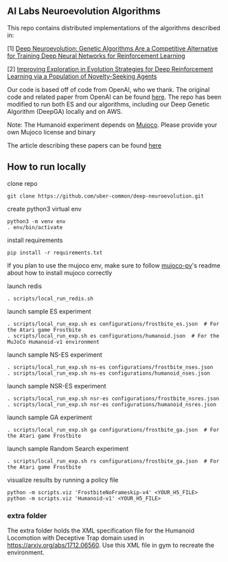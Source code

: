 ## AI Labs Neuroevolution Algorithms

This repo contains distributed implementations of the algorithms described in:

[1] [Deep Neuroevolution: Genetic Algorithms Are a Competitive Alternative for Training Deep Neural Networks for Reinforcement Learning](https://arxiv.org/abs/1712.06567)

[2] [Improving Exploration in Evolution Strategies for Deep Reinforcement Learning via a Population of Novelty-Seeking Agents](https://arxiv.org/abs/1712.06560)

Our code is based off of code from OpenAI, who we thank. The original code and related paper from OpenAI can be found [here](https://github.com/openai/evolution-strategies-starter). The repo has been modified to run both ES and our algorithms, including our Deep Genetic Algorithm (DeepGA) locally and on AWS.

Note: The Humanoid experiment depends on [Mujoco](http://www.mujoco.org/). Please provide your own Mujoco license and binary

The article describing these papers can be found [here](https://eng.uber.com/deep-neuroevolution/)

## How to run locally

clone repo

```
git clone https://github.com/uber-common/deep-neuroevolution.git
```

create python3 virtual env

```
python3 -m venv env
. env/bin/activate
```

install requirements
```
pip install -r requirements.txt
```
If you plan to use the mujoco env, make sure to follow [mujoco-py](https://github.com/openai/mujoco-py)'s readme about how to install mujoco correctly

launch redis
```
. scripts/local_run_redis.sh
```

launch sample ES experiment
```
. scripts/local_run_exp.sh es configurations/frostbite_es.json  # For the Atari game Frostbite
. scripts/local_run_exp.sh es configurations/humanoid.json  # For the MuJoCo Humanoid-v1 environment
```

launch sample NS-ES experiment
```
. scripts/local_run_exp.sh ns-es configurations/frostbite_nses.json
. scripts/local_run_exp.sh ns-es configurations/humanoid_nses.json
```

launch sample NSR-ES experiment
```
. scripts/local_run_exp.sh nsr-es configurations/frostbite_nsres.json
. scripts/local_run_exp.sh nsr-es configurations/humanoid_nsres.json
```

launch sample GA experiment
```
. scripts/local_run_exp.sh ga configurations/frostbite_ga.json  # For the Atari game Frostbite
```

launch sample Random Search experiment
```
. scripts/local_run_exp.sh rs configurations/frostbite_ga.json  # For the Atari game Frostbite
```


visualize results by running a policy file
```
python -m scripts.viz 'FrostbiteNoFrameskip-v4' <YOUR_H5_FILE>
python -m scripts.viz 'Humanoid-v1' <YOUR_H5_FILE>
```

### extra folder
The extra folder holds the XML specification file for the  Humanoid
Locomotion with Deceptive Trap domain used in https://arxiv.org/abs/1712.06560. Use this XML file in gym to recreate the environment.
